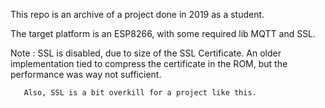 This repo is an archive of a project done in 2019 as a student.

The target platform is an ESP8266, with some required lib MQTT and SSL.


Note : SSL is disabled, due to size of the SSL Certificate.
       An older implementation tied to compress the certificate in the ROM, but 
       the performance was way not sufficient.
      
       Also, SSL is a bit overkill for a project like this.


